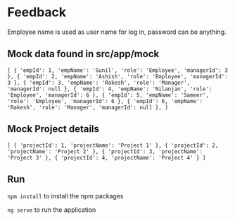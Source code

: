 # Feedback

Employee name is used as user name for log in, password can be anything.

## Mock data found in src/app/mock
`[
    {
        'empId': 1,
        'empName': 'Sunil',
        'role': 'Employee',
        'managerId': 3
    },
    {
        'empId': 2,
        'empName': 'Ashish',
        'role': 'Employee',
        'managerId': 3
    },
    {
        'empId': 3,
        'empName': 'Rakesh',
        'role': 'Manager',
        'managerId': null
    },
    {
        'empId': 4,
        'empName': 'Nilanjan',
        'role': 'Employee',
        'managerId': 6
    },
    {
        'empId': 5,
        'empName': 'Sameer',
        'role': 'Employee',
        'managerId': 6
    },
    {
        'empId': 6,
        'empName': 'Rakesh',
        'role': 'Manager',
        'managerId': null
    },
]`

## Mock Project details
`[
    {
        'projectId': 1,
        'projectName': 'Project 1'
    },
    {
        'projectId': 2,
        'projectName': 'Project 2'
    },
    {
        'projectId': 3,
        'projectName': 'Project 3'
    },
    {
        'projectId': 4,
        'projectName': 'Project 4'
    }
]`

## Run

`npm install` to install the npm packages

`ng serve` to run the application
